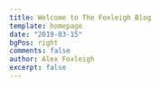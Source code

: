 ```yaml
---
title: Welcome to The Foxleigh Blog
template: homepage
date: "2019-03-15"
bgPos: right
comments: false
author: Alex Foxleigh
excerpt: false
---
```

